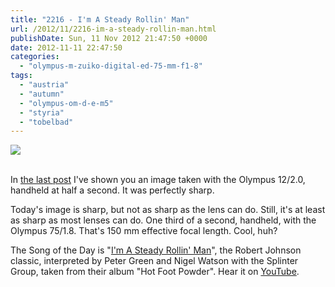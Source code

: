 ```yaml
---
title: "2216 - I'm A Steady Rollin' Man"
url: /2012/11/2216-im-a-steady-rollin-man.html
publishDate: Sun, 11 Nov 2012 21:47:50 +0000
date: 2012-11-11 22:47:50
categories: 
  - "olympus-m-zuiko-digital-ed-75-mm-f1-8"
tags: 
  - "austria"
  - "autumn"
  - "olympus-om-d-e-m5"
  - "styria"
  - "tobelbad"
---
```

<div class="container">
<div class="center"><a target="_blank" href="https://d25zfm9zpd7gm5.cloudfront.net/1200x1200/2012/20121110_160704_lr.jpg"><img src="https://d25zfm9zpd7gm5.cloudfront.net/0600x0600/2012/20121110_160704_lr.jpg" /></a></div>
</div>
<br />

In <a href="/2012/11/2215-telephone.html" target="_blank">the last post</a> I've shown you an image taken with the Olympus 12/2.0, handheld at half a second. It was perfectly sharp.

 Today's image is sharp, but not as sharp as the lens can do. Still, it's at least as sharp as most lenses can do. One third of a second, handheld, with the Olympus 75/1.8. That's 150 mm effective focal length. Cool, huh?

The Song of the Day is "<a href="http://www.lyricsmode.com/lyrics/r/robert_johnson/im_a_steady_rollin_man.html" target="_blank">I'm A Steady Rollin' Man</a>", the Robert Johnson classic, interpreted by Peter Green and Nigel Watson with the Splinter Group, taken from their album "Hot Foot Powder". Hear it on <a href="http://www.youtube.com/watch?v=fRGaQOT7ouI" target="_blank">YouTube</a>.
